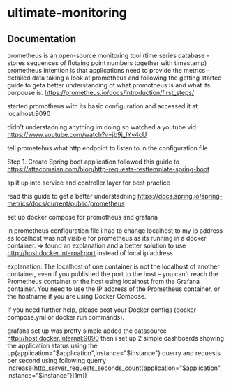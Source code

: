 # ultimate-monitoring

## Documentation

prometheus is an open-source monitoring tool (time series database - stores sequences of flotaing point numbers together with timestamp)
prometheus intention is that applications need to provide the metrics - detailed data
taking a look at promotheus and following the getting started guide to geta better understanding of what promotheus is and
what its purpouse is.
https://prometheus.io/docs/introduction/first_steps/

started promotheus with its basic configuration and accessed it at localhost:9090

didn't understadning anything im doing so watched a youtube vid https://www.youtube.com/watch?v=jb9j_IYv4cU

tell prometehus what http endpoint to listen to in the configuration file 

Step 1. Create Spring boot application
followed this guide to 
https://attacomsian.com/blog/http-requests-resttemplate-spring-boot

split up into service and controller layer for best practice

read this guide to get a better understadning
https://docs.spring.io/spring-metrics/docs/current/public/prometheus

set up docker compose for promotheus and grafana

in prometheus configuration file i had to change localhost to my ip address as localhost was not visible for prometheus as
its running in a docker container. => found an explanation and a better solution to use http://host.docker.internal:port instead of local ip address

explanation: 
The localhost of one container is not the localhost of another container, even if you published the port to the host – you can't reach the Prometheus container or the host using localhost from the Grafana container.
You need to use the IP address of the Prometheus container, or the hostname if you are using Docker Compose.

If you need further help, please post your Docker configs (docker-compose.yml or docker run commands).

grafana set up was pretty simple
added the datasource http://host.docker.internal:9090
then i set up 2 simple dashboards showing the application status using the up{application="$application",instance="$instance"} querry
and requests per second using following querry increase(http_server_requests_seconds_count{application="$application", instance="$instance"}[1m]) 




